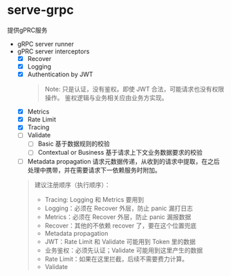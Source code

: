 serve-grpc
===
提供gPRC服务

* gRPC server runner
* gPRC server interceptors
    * [x] Recover
    * [x] Logging
    * [X] Authentication by JWT
      > Note: 只是认证，没有鉴权。即使 JWT 合法，可能请求也没有权限操作。
      > 鉴权逻辑与业务相关应由业务方实现。
    * [x] Metrics
    * [x] Rate Limit
    * [x] Tracing
    * [ ] Validate
        * [ ] Basic 基于数据规则的校验
        * [ ] Contextual or Business 基于请求上下文业务数据要求的校验
    * [ ] Metadata propagation
      请求元数据传递，从收到的请求中提取，在之后处理中携带，并在需要请求下一依赖服务时附加。
  > 建议注册顺序（执行顺序）：
  > * Tracing: Logging 和 Metrics 要用到
  > * Logging：必须在 Recover 外层，防止 panic 漏打日志
  > * Metrics：必须在 Recover 外层，防止 panic 漏报数据
  > * Recover：其他的不依赖 recover 了，要在这个位置兜底
  > * Metadata propagation
  > * JWT：Rate Limit 和 Validate 可能用到 Token 里的数据
  > * 业务鉴权：必须先认证；Validate 可能用到这里产生的数据
  > * Rate Limit：如果在这里拦截，后续不需要费力计算。
  > * Validate